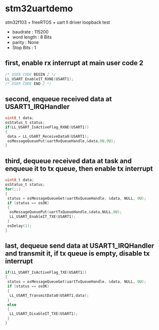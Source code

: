 # stm32uartdemo

stm32f103 + freeRTOS + uart ll driver loopback test

- baudrate    : 115200
- word length : 8 Bits
- parity      : None
- Stop Bits   : 1

## first, enable rx interrupt at main user code 2

```C
/* USER CODE BEGIN 2 */
LL_USART_EnableIT_RXNE(USART1);
/* USER CODE END 2 */
  ```
  
## second, enqueue received data at USART1_IRQHandler

```C
uint8_t data;
osStatus_t status;
if(LL_USART_IsActiveFlag_RXNE(USART1))
{
 data = LL_USART_ReceiveData8(USART1);
 osMessageQueuePut(uartRxQueueHandle,&data,0U,0U);
}
```

## third, dequeue received data at task and enqueue it to tx queue, then enable tx interrupt

```C
uint8_t data;
osStatus_t status;
for(;;)
{
 status = osMessageQueueGet(uartRxQueueHandle, &data, NULL, 0U);
 if (status == osOK)
 {
  osMessageQueuePut(uartTxQueueHandle,&data,NULL,0U);
  LL_USART_EnableIT_TXE(USART1);
 }
 osDelay(1);
}
```

## last, dequeue send data at USART1_IRQHandler and transmit it, if tx queue is empty, disable tx interrupt

```C
if(LL_USART_IsActiveFlag_TXE(USART1))
{
 status = osMessageQueueGet(uartTxQueueHandle, &data, NULL, 0U);
 if (status == osOK)
 {
  LL_USART_TransmitData8(USART1,data);
 }
 else
 {
  LL_USART_DisableIT_TXE(USART1);
 }
}
```
